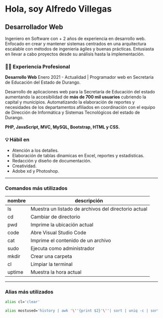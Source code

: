 # Hola, soy Alfredo Villegas 
## Desarrollador Web
Ingeniero en Software con + 2 años de experiencia en desarrollo web. Enfocado en crear y mantener sistemas centrados en una arquitectura escalable con métodos de ingeniería ágiles y buenas prácticas.
Entusiasta en llevar a cabo proyectos desde su análisis hasta la implementación.

### 👨‍💻 Experiencia Profesional
**Desarrollo Web** 
Enero 2021 - Actualidad | Programador web en Secretaría de Educación del Estado de Durango.

Desarrollo de aplicaciones web para la Secretaría de Educación del estado aumentando la accesibilidad de **más de 700 mil usuarios** cubriendo la capital y municipios. Automatizando la elaboración de reportes y necesidades de los departamentos afiliados en coordinación con el equipo de Dirección de Informática y Sistemas Tecnológicos del estado de Durango.

**PHP, JavaScript, MVC, MySQL, Bootstrap, HTML y CSS.**
### 💡 Hábil en
* Atención a los detalles.
* Elaboración de tablas dinamicas en Excel, reportes y estadisticas.
* Redacción y diseño de documentación.
* Creatividad.
* Adobe xd y Photoshop.

***
### Comandos más utilizados
| nombre | descripción                                          |
|--------|------------------------------------------------------|
| ls     | Muestra un listado de archivos del directorio actual |
| cd     | Cambiar de directorio                                |
| pwd    | Imprime la ubicación actual                          |
| code   | Abre Visual Studio Code                              |
| cat    | Imprime el contenido de un archivo                   |
| sudo   | Ejecuta como administrador                           |
| mkdir  | Crear una carpeta                                    |
| cl     | Limpiar la terminal                                  |
| uptime | Muestra la hora actual                               |
***
### Alias más utilizados
```bash
alias cl='clear'
```
```bash
alias mostused='history | awk '\''{print $2}'\''| sort | uniq -c | sort -nr | head -n 10'
```
<!--
**Alfredo2510/Alfredo2510** is a ✨ _special_ ✨ repository because its `README.md` (this file) appears on your GitHub profile.

Here are some ideas to get you started:

- 🔭 I’m currently working on ...
- 🌱 I’m currently learning ...
- 👯 I’m looking to collaborate on ...
- 🤔 I’m looking for help with ...
- 💬 Ask me about ...
- 📫 How to reach me: ...
- 😄 Pronouns: ...
- ⚡ Fun fact: ...
-->
